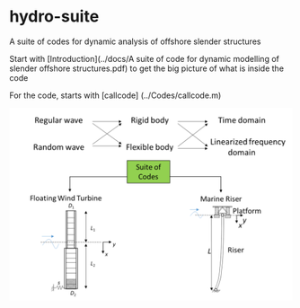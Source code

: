 # hydro-suite
A suite of codes for dynamic analysis of offshore slender structures  

Start with [Introduction](../docs/A suite of code for dynamic modelling of slender offshore structures.pdf) 
to get the big picture of what is inside the code 

For the code, starts with [callcode] (../Codes/callcode.m)

![suite of codes flowchart](/docs/codesuite.png)


